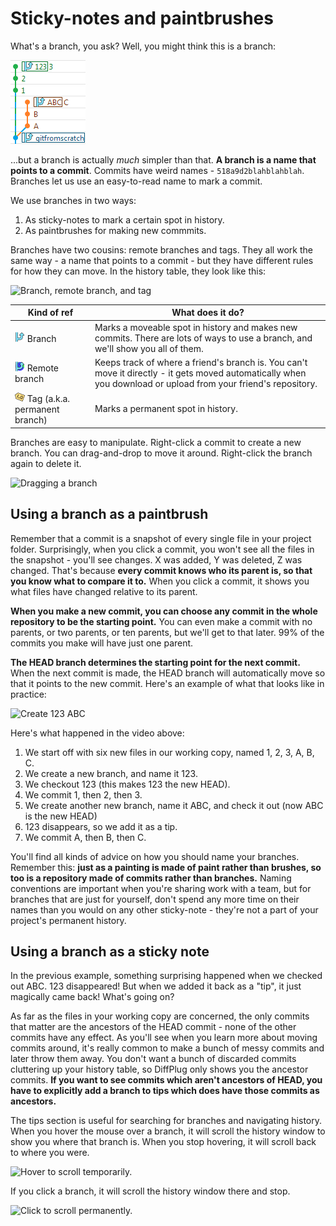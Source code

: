 # Sticky-notes and paintbrushes

What's a branch, you ask?  Well, you might think this is a branch:

![Feature branch](Overview_SimpleBranch.png)

...but a branch is actually *much* simpler than that.  **A branch is a name that points to a commit**.  Commits have weird names - `518a9d2blahblahblah`.  Branches let us use an easy-to-read name to mark a commit.

We use branches in two ways:
1. As sticky-notes to mark a certain spot in history.
2. As paintbrushes for making new commmits.

Branches have two cousins: remote branches and tags.  They all work the same way - a name that points to a commit - but they have different rules for how they can move.  In the history table, they look like this:

![Branch, remote branch, and tag](Overview_BranchRemoteAndTag.gif)

| Kind of ref                      | What does it do?            |
|--                                |--                           |
| ![Branch](vcs_Branch.png) Branch | Marks a moveable spot in history and makes new commits. There are lots of ways to use a branch, and we'll show you all of them. |
| ![Remote branch](vcs_BranchRemote.png) Remote branch | Keeps track of where a friend's branch is. You can't move it directly - it gets moved automatically when you download or upload from your friend's repository. |
| ![Tags](vcs_Tag.png) Tag (a.k.a. permanent branch) | Marks a permanent spot in history.   |

Branches are easy to manipulate.  Right-click a commit to create a new branch.  You can drag-and-drop to move it around.  Right-click the branch again to delete it.

![Dragging a branch](Overview_Dragging.gif)

## Using a branch as a paintbrush

Remember that a commit is a snapshot of every single file in your project folder.  Surprisingly, when you click a commit, you won't see all the files in the snapshot - you'll see changes.  X was added, Y was deleted, Z was changed.  That's because **every commit knows who its parent is, so that you know what to compare it to.**  When you click a commit, it shows you what files have changed relative to its parent.

**When you make a new commit, you can choose any commit in the whole repository to be the starting point.**  You can even make a commit with no parents, or two parents, or ten parents, but we'll get to that later.  99% of the commits you make will have just one parent.

**The HEAD branch determines the starting point for the next commit.**  When the next commit is made, the HEAD branch will automatically move so that it points to the new commit.  Here's an example of what that looks like in practice:

![Create 123 ABC](Overview_123_ABC.gif)

Here's what happened in the video above:
1. We start off with six new files in our working copy, named 1, 2, 3, A, B, C.
2. We create a new branch, and name it 123.
3. We checkout 123 (this makes 123 the new HEAD).
4. We commit 1, then 2, then 3.
5. We create another new branch, name it ABC, and check it out (now ABC is the new HEAD)
6. 123 disappears, so we add it as a tip.
7. We commit A, then B, then C.

You'll find all kinds of advice on how you should name your branches.  Remember this: **just as a painting is made of paint rather than brushes, so too is a repository made of commits rather than branches.**  Naming conventions are important when you're sharing work with a team, but for branches that are just for yourself, don't spend any more time on their names than you would on any other sticky-note - they're not a part of your project's permanent history.

## Using a branch as a sticky note

In the previous example, something surprising happened when we checked out ABC.  123 disappeared!  But when we added it back as a "tip", it just magically came back!  What's going on?

As far as the files in your working copy are concerned, the only commits that matter are the ancestors of the HEAD commit - none of the other commits have any effect.  As you'll see when you learn more about moving commits around, it's really common to make a bunch of messy commits and later throw them away.  You don't want a bunch of discarded commits cluttering up your history table, so DiffPlug only shows you the ancestor commits.  **If you want to see commits which aren't ancestors of HEAD, you have to explicitly add a branch to tips which does have those commits as ancestors.**

The tips section is useful for searching for branches and navigating history.  When you hover the mouse over a branch, it will scroll the history window to show you where that branch is.  When you stop hovering, it will scroll back to where you were.

![Hover to scroll temporarily.](Overview_ScrollTemp.gif)

If you click a branch, it will scroll the history window there and stop.

![Click to scroll permanently.](Overview_ScrollPermanent.gif)
